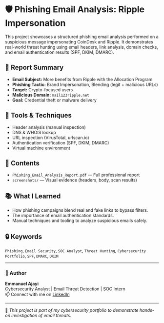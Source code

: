 # 🛡️ Phishing Email Analysis: Ripple Impersonation

This project showcases a structured phishing email analysis performed on a suspicious message impersonating CoinDesk and Ripple. It demonstrates real-world threat hunting using email headers, link analysis, domain checks, and email authentication results (SPF, DKIM, DMARC).

## 📑 Report Summary

- **Email Subject:** More benefits from Ripple with the Allocation Program
- **Phishing Tactic:** Brand Impersonation, Blending (legit + malicious URLs)
- **Target:** Crypto-focused users
- **Malicious Domain:** `mail123ripple.net`
- **Goal:** Credential theft or malware delivery

## 🧪 Tools & Techniques

- Header analysis (manual inspection)
- DNS & WHOIS lookup
- URL inspection (VirusTotal, urlscan.io)
- Authentication verification (SPF, DKIM, DMARC)
- Virtual machine environment

## 📂 Contents

- `Phishing_Email_Analysis_Report.pdf` — Full professional report
- `screenshots/` — Visual evidence (headers, body, scan results)


## 📚 What I Learned

- How phishing campaigns blend real and fake links to bypass filters.
- The importance of email authentication standards.
- Manual techniques and tooling to analyze suspicious emails safely.

## 🔒 Keywords

`Phishing`, `Email Security`, `SOC Analyst`, `Threat Hunting`, `Cybersecurity Portfolio`, `SPF`, `DMARC`, `DKIM`

---

### 👤 Author

**Emmanuel Ajayi**  
Cybersecurity Analyst | Email Threat Detection | SOC Intern  
📫 Connect with me on [LinkedIn](https://www.linkedin.com/in/emmanuel-ajayi-gbenga)

---

📌 *This project is part of my cybersecurity portfolio to demonstrate hands-on investigation of email threats.*
